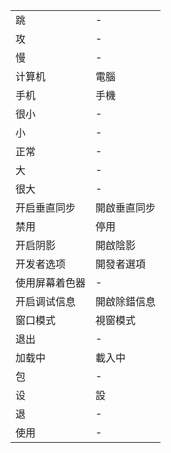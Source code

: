|||
|---|---|
|跳|-|
|攻|-|
|慢|-|
|计算机|電腦|
|手机|手機|
|很小|-|
|小|-|
|正常|-|
|大|-|
|很大|-|
|开启垂直同步|開啟垂直同步|
|禁用|停用|
|开启阴影|開啟陰影|
|开发者选项|開發者選項|
|使用屏幕着色器|-|
|开启调试信息|開啟除錯信息|
|窗口模式|視窗模式|
|退出|-|
|加载中|載入中|
|包|-|
|设|設|
|退|-|
|使用|-|
